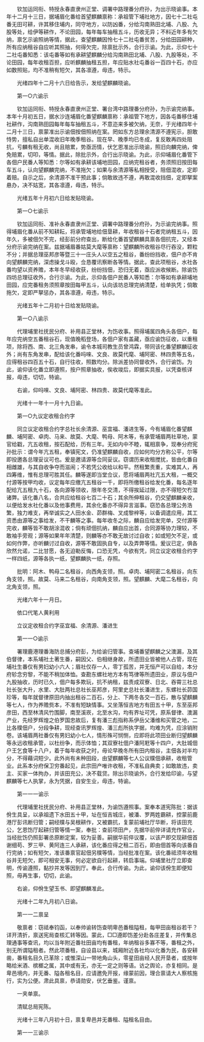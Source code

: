 <!-- { "loadSidebar": true } -->
　　钦加运同衔、特授永春直隶州正堂、调署中路理番分府孙，为出示晓谕事。本年十二月十三日，据埔眉化番给首望麒麟禀称：承祖管下埔社地方，因七十二社屯番无田可耕，许其移住埔内，同守地方，以防凶番，分给沟南熟田北埔、八股、九股等处，给伊等耕作，不论田园，每年每车抽租五斗，历收无异；不料近年多有欠纳，禀乞示谕照纳等情，据此，查望麒麟因怜七十二社屯番贫苦，分给田园耕种，所有应纳租谷自应听其照抽，何得欠完，除禀批示外，合行示谕。为此，示仰七十二社屯番知悉：该屯番等如有承耕望麒麟分给沟南熟田北埔、八股、九股等处，不论田园，每年收租百担，应听麒麟抽租五担，年应贴水社屯番谷一百四十石，亦应如数照贴，均不准稍有短欠，其各凛遵，毋违，特示。

　　光绪四年十二月十六日给告示，发给望麒麟晓谕。　

　　第一○六谕示

　　钦加运同衔、特授永春直隶州正堂、署台湾中路理番分府孙，为示谕完纳事。本年十月初五日，据水沙连埔眉化番望麒麟禀称：承祖管下地方，因各屯番移住埔社耕作，沟南熟田园每年每车抽租五斗，不意迩来多被欠纳，无奈，于光绪四年十二月十三日，禀蒙准出示谕佃按佃照纳在案。罔如东方总理余清源不遵宪示，胆敢恃势，擅私自出单混收旧年晚季租谷。现在早、晚季均已冬成，复反敢再四处阻抗，亏麟有租无收，尚且赔累，势亟沥情，伏乞恩准出示晓谕，照旧向麟完纳，俾免赔累，切叩，等情。据此，除批示外，合行出示晓谕。为此，示仰埔眉化番管下各佃户民番人等知悉：尔等如有承耕该埔地田园，应纳完租谷者，务须照旧按田每车五斗，认向望麒麟完纳，不准拖欠；如果与余清源等私相授受，阻佃混收，定即着赔。自示之后，余清源不准干预此事；倘敢故违不遵，再敢混收挡佃，定即拏案悬办，决不姑宽，其各凛遵，毋违，特示。

　　光绪五年十月初六日给发贴晓谕。

　　第一○七谕示

　　钦加运同衔、准补永春直隶州正堂、调署中路理番分府孙，为示谕完纳事。照得埔眉化番从前不知耕耘，将承管埔地给佃垦耕，年收租谷十石者完纳租五斗，因年久，多被佃欠不完，经彭前分府查出，断给化番首望麒麟具禀各佃抗完，又经本分府示谕完纳在案。兹据埔眉番姑莫大麾等禀称：望麒麟所收租谷尽行吞没，颗粒不分；并据总理巫邦彦等暨三十一庄头人以空五之租谷，番纷纷挡收，佃户亦不肯向望麒麟完纳，深虑操戈斗殴，佥恳覆讯察断各等情。据此，查此项租谷，水社各番均望以资养赡，本年冬早经收获，纷纷挡佃，恐归无着，亟应派收候断。除谕饬四坊总理征收外，合行示谕。为此，示仰各佃户民番人等知悉：尔等如有承耕埔地田园，应完番租务须照章按田每甲五斗，认向该坊总理完纳清楚，给单执凭；倘敢拖欠，定即严拏惩办，其各凛遵，毋违，特示。

　　光绪五年十二月初十日给发贴晓谕。

　　第一○八谕示

　　代理埔里社抚民分府、补用县正堂林，为饬收事。照得埔属四角头各佃户，每年应完纳空五番租谷石，现值晚稻登场，各佃户家有盖藏，亟应谕饬征收，以重租项，除将西、南、北三角发串，谕令本城司教生员曾鸿霖，带同该化番望麒麟征收外；尚有东角发串，配给该化番吗唻、文良、故莫代麾、埔阿密、林四贵等五名，应得租谷四百五十石，自行往收，照数均分。除派差协同督收外，合行谕饬。为此，谕仰该化番立即遵照，按户照章抽收，俟收竣后，即据实具报，以凭查核详报，毋违，切切，特谕。

　　右谕，仰吗唻、文良、埔阿密、林四贵、故莫代麾等准此。

　　光绪十一年十一月十九日谕。

　　第一○九议定收租合约字

　　同立议定收租合约字总社长余清源、巫宜福、潘进生等，今有埔眉化番望麒麟、埔阿密、卓肉、马来、故莫、大麾、鸭母、阿木等，有承管埔眉两社草地，蒙官给戳，亢五收租，按石配给，历有三年。无如内中不睦，辄相禀争，现奉分府宪孙批示：谓今年亢五租，奉镇宪文，仍准望麒麟自收，应如何均分方称公平，尔等即投邀各总理妥议可也。爰是邀请源等佥同妥议。窃谓历来收租搅扰，皆由化番自相雌雄，与其自收争夺而滋闹；不若凭公收给以和平。然租繁责重，实难其人，再四筹维，惟有总理可胜其任。麟等遂即当堂佥议，愿将埔眉两社亢五大租，一概交付源等按甲均收，议定每年应缴亢五租谷一千，即将所缴租谷给发化番，每名逐年配给亢五租九十石，各向源等领收，限年冬交清，不得挨延过限，亦不得短欠冇湿诸弊。该化番八名，合共应给租谷七百二十石；其余所伸租谷，仍交望麒麟亲收，以便给发水社化番以及他事费用，其余化番亦不得异言滋事。窃恐各总理公务浩繁，独力难支，再举诚实之人田水金、茆群梅、叉成黎梓等，以备调遣应用，其工资悉由源等之事给发，不干麟等之事。每年收冬之际，麟自应给发完单，交付源等完收，麟等皆不敢胡涂混收；倘有顽佃抗纳，麟自应出首，合同源等协力理较，不敢袖手旁观；源等如果年年清楚，则麟等亦不敢无故讨过自收；如或短欠不足，或如何作弊，亦听麟讨过自收，源等不敢固执自专，以及弄弊等情。爰议已定，俱各欣然允诺，二比甘愿，各无迫勒反悔，口恐无凭，今欲有凭，同立议定收租合约字一样四纸，源等各执一纸，望麒麟执一纸，存照。

　　批明：阿木、鸭母二名租谷，向西角支领，照。卓肉、埔阿密二名租谷，向东角支领，照。故莫、马来二名租谷，向南角支领，照。望麒麟、大麾二名租谷，向北角支领，照。

　　光绪六年十一月日。

　　依口代笔人黄利用

　　立议定收租合约字巫宜福、余清源、潘进生

　　第一一○谕示

　　署理鹿港理番海防总捕分府彭，为给谕归管事。查埔番望麒麟之父澳漏，及其伯督律，本系埔社土著生番，嗣因父、伯相继身故，所遗田业皆被他人占管，现在埔社生番仅有男妇幼小六人；眉社仅存一人，零丁孤苦，并无恒产可以自给，本分府轸念穷黎，不能不稍加体恤。查勘东螺社地方本有笃律等所遗田业，原议与佃户九股抽收，历时已久，佃户每多欺玩，抗不纳租，兹责成双寮、日北、吞霄三社总社长张大升，水里、大肚两社总社长巫邦彦，阿里史总社长潘进生，东螺社长茆国珍等，每年就督律原田内抽出租谷二百石，分上、下两冬各交一百石，散与望麒麟等七人，作为养赡赀本，不准有短缺情事。又坐落恒吉地方有田五十甲，东至巫邦彦田，西至林清风竹围脚，南至溪崁，北至水沟，均有界址可凭，原系督律、澳漏产业，先经罗辉煌之伯罗国忠故后，复有潘三彪指称系伊岳父潘维和买管之地，二比各贌佃户，分段争耕，现经查讯罗辉煌、潘三彪所执字据，均难为凭，应涂销附卷。该埔眉两社番仅有男妇幼小七人，情形殊可悯恻，应即将此项田业断归望麒麟等永远收租承管，以杜纷争，而示体恤；其双寮社佃户潘阿屘等十四户，大肚城佃户王乞食等十八户，着于每年收获之时，毋论早晚冬所有田内租谷，主佃各对半均分，不得藉词短少。此外尚有未种田段，由望麒麟等七人公议贌佃承耕，收租管业。此系本分府保卫穷番起见，此宗田产唯许收租，不准私自典卖；如敢故违，卖主、买家一体拘办，并该田充公，决不载贷。除出示晓谕外，合行发给印谕，与望麒麟等七人执掌，永为凭据，自安生业，毋违，特谕。

　　第一一一谕示

　　代理埔里社抚民分府、补用县正堂林，为谕饬遵照事。案奉本道宪陈批：据该佾生具呈，以承祖遗下水田五十甲，址在恒吉城庄，被潘、罗两姓霸耕，控蒙前鹿港厅彭讯断归管；嗣经贌与吴根耕作，又被霸抗，复蒙前埔社厅华断，将该田充公，乞恩饬厅起耕归管等情一案，奉批：查前项田产，先据华前倅详请充作官业，当经批饬仍照彭署丞原断定案，较为妥善。嗣据华前倅议覆，以该产即交现耕佃首谢细苟、罗三甲、黄阿连三人承耕，该化番应得之租二百石，即由佃首等向该番自行完纳；如有短欠，准该番禀官起佃另贌等情，当经批准在案。该化番祗须年收租谷并无短欠，即可相安无事，何必定欲自行起耕，转启事端。仰埔里社厅立即查明，传谕遵照，黏抄并发等因到厅。奉此，合行传谕。为此，谕仰该佾生即便知照，毋再生事，切切，此谕。

　　右谕，仰佾生望玉书、即望麒麟准此。

　　光绪十二年九月初八日谕。

　　第一一二禀呈

　　敬禀者：窃祗奉钧函，以奉帅谕转饬查明卑邑番租隘租，每甲田亩租谷若干？详开清折，禀送宪局查核汇转等因。蒙此，□□遵即饬差分赴各庄差复，并传集总理通事等查讯，均以当年附近番社田亩均有番租，年纳租谷多寡不等，番租之外，别无所谓隘租者。然此项番租，自设县以来，城厢附近各社均以化番为民，各安耕凿，番租名目久已革除；或惟深山一带地角山头，零星田亩经人民开垦者，或按年略给米酒、槟榔之属，其中或有无，亦无一定之则等语。访之舆论，亦复相同。是卑邑境内，并无番、隘各租名目，应请邀免开报，缘蒙前因，理合禀请大人察核施行，实为公便。肃此具禀，恭请勋安，伏乞垂鉴。谨禀。

　　一夹单禀。

　　清赋总局宪陈。

　　光绪十三年八月初十日，禀复卑邑并无番租、隘租名目由。

　　第一一三谕示

